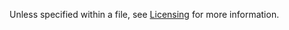 Unless specified within a file, see [Licensing](http://opencompute.org/licensing/) for more information.
